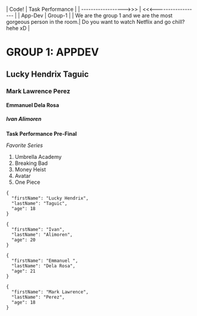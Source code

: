 | Code! | Task Performance |
| ------------------>>> | <<<------------------ |
| App-Dev | Group-1 |
| We are the group 1 and we are the most gorgeous person in the room.| Do you want to watch Netflix and go chill? hehe xD |

# GROUP 1: APPDEV
## Lucky Hendrix Taguic
### Mark Lawrence Perez
#### Emmanuel Dela Rosa
##### Ivan Alimoren

**Task Performance Pre-Final**


*Favorite Series*
1. Umbrella Academy
2. Breaking Bad
3. Money Heist
4. Avatar
5. One Piece

```
{
  "firstName": "Lucky Hendrix",
  "lastName": "Taguic",
  "age": 18
}

{
  "firstName": "Ivan",
  "lastName": "Alimoren",
  "age": 20
}

{
  "firstName": "Emmanuel ",
  "lastName": "Dela Rosa",
  "age": 21
}

{
  "firstName": "Mark Lawrence",
  "lastName": "Perez",
  "age": 18
}
```
[^1]: This is the last part of our TP //The FootNote.
